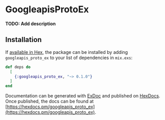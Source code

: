# GoogleapisProtoEx

**TODO: Add description**

## Installation

If [available in Hex](https://hex.pm/docs/publish), the package can be installed
by adding `googleapis_proto_ex` to your list of dependencies in `mix.exs`:

```elixir
def deps do
  [
    {:googleapis_proto_ex, "~> 0.1.0"}
  ]
end
```

Documentation can be generated with [ExDoc](https://github.com/elixir-lang/ex_doc)
and published on [HexDocs](https://hexdocs.pm). Once published, the docs can
be found at [https://hexdocs.pm/googleapis_proto_ex](https://hexdocs.pm/googleapis_proto_ex).

